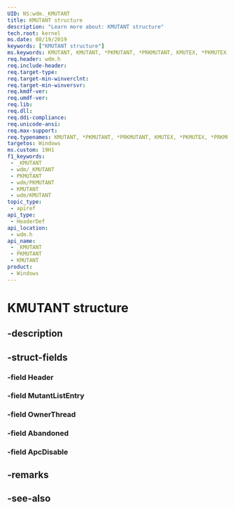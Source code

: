 ```yaml
---
UID: NS:wdm._KMUTANT
title: KMUTANT structure
description: "Learn more about: KMUTANT structure"
tech.root: kernel
ms.date: 08/19/2019
keywords: ["KMUTANT structure"]
ms.keywords: KMUTANT, KMUTANT, *PKMUTANT, *PRKMUTANT, KMUTEX, *PKMUTEX, *PRKMUTEX,
req.header: wdm.h
req.include-header: 
req.target-type: 
req.target-min-winverclnt: 
req.target-min-winversvr: 
req.kmdf-ver: 
req.umdf-ver: 
req.lib: 
req.dll: 
req.ddi-compliance: 
req.unicode-ansi: 
req.max-support: 
req.typenames: KMUTANT, *PKMUTANT, *PRKMUTANT, KMUTEX, *PKMUTEX, *PRKMUTEX
targetos: Windows
ms.custom: 19H1
f1_keywords:
 - _KMUTANT
 - wdm/_KMUTANT
 - PKMUTANT
 - wdm/PKMUTANT
 - KMUTANT
 - wdm/KMUTANT
topic_type:
 - apiref
api_type:
 - HeaderDef
api_location:
 - wdm.h
api_name:
 - _KMUTANT
 - PKMUTANT
 - KMUTANT
product:
 - Windows
---
```


# KMUTANT structure


## -description

## -struct-fields

### -field Header

### -field MutantListEntry

### -field OwnerThread

### -field Abandoned

### -field ApcDisable

## -remarks

## -see-also

